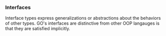 ### Interfaces
Interface types express generalizations or abstractions about the behaviors of other types. GO's interfaces are distinctive from other OOP langauges is that they are satisfied implicitly.
